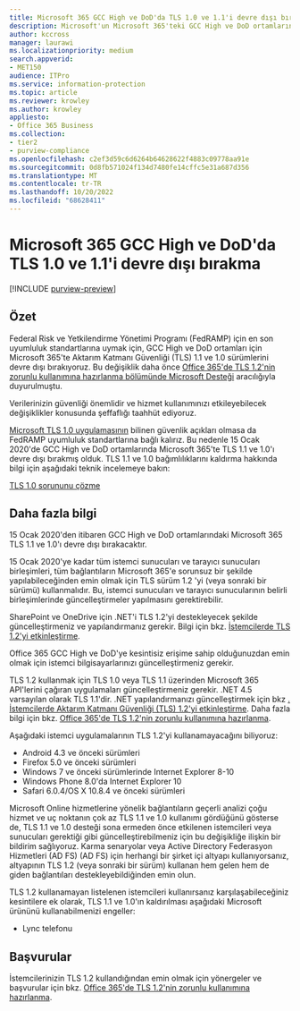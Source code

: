 ```yaml
---
title: Microsoft 365 GCC High ve DoD'da TLS 1.0 ve 1.1'i devre dışı bırakma
description: Microsoft'un Microsoft 365'teki GCC High ve DoD ortamlarında TLS 1.1 ve 1.0 desteğini nasıl devre dışı bırakıldığını açıklar.
author: kccross
manager: laurawi
ms.localizationpriority: medium
search.appverid:
- MET150
audience: ITPro
ms.service: information-protection
ms.topic: article
ms.reviewer: krowley
ms.author: krowley
appliesto:
- Office 365 Business
ms.collection:
- tier2
- purview-compliance
ms.openlocfilehash: c2ef3d59c6d6264b64628622f4883c09778aa91e
ms.sourcegitcommit: 0d8fb571024f134d7480fe14cffc5e31a687d356
ms.translationtype: MT
ms.contentlocale: tr-TR
ms.lasthandoff: 10/20/2022
ms.locfileid: "68628411"
---
```

# <a name="disabling-tls-10-and-11-in-microsoft-365-gcc-high-and-dod"></a>Microsoft 365 GCC High ve DoD'da TLS 1.0 ve 1.1'i devre dışı bırakma

[!INCLUDE [purview-preview](../includes/purview-preview.md)]

## <a name="summary"></a>Özet

Federal Risk ve Yetkilendirme Yönetimi Programı (FedRAMP) için en son uyumluluk standartlarına uymak için, GCC High ve DoD ortamları için Microsoft 365'te Aktarım Katmanı Güvenliği (TLS) 1.1 ve 1.0 sürümlerini devre dışı bırakıyoruz. Bu değişiklik daha önce [Office 365'de TLS 1.2'nin zorunlu kullanımına hazırlanma bölümünde Microsoft Desteği](https://support.microsoft.com/help/4057306/preparing-for-tls-1-2-in-office-365) aracılığıyla duyurulmuştu.

Verilerinizin güvenliği önemlidir ve hizmet kullanımınızı etkileyebilecek değişiklikler konusunda şeffaflığı taahhüt ediyoruz.

[Microsoft TLS 1.0 uygulamasının](https://support.microsoft.com/help/3117336) bilinen güvenlik açıkları olmasa da FedRAMP uyumluluk standartlarına bağlı kalırız. Bu nedenle 15 Ocak 2020'de GCC High ve DoD ortamlarında Microsoft 365'te TLS 1.1 ve 1.0'ı devre dışı bırakmış olduk. TLS 1.1 ve 1.0 bağımlılıklarını kaldırma hakkında bilgi için aşağıdaki teknik incelemeye bakın:

[TLS 1.0 sorununu çözme](https://www.microsoft.com/download/details.aspx?id=55266)

## <a name="more-information"></a>Daha fazla bilgi

15 Ocak 2020'den itibaren GCC High ve DoD ortamlarındaki Microsoft 365 TLS 1.1 ve 1.0'ı devre dışı bırakacaktır.

15 Ocak 2020'ye kadar tüm istemci sunucuları ve tarayıcı sunucuları birleşimleri, tüm bağlantıların Microsoft 365'e sorunsuz bir şekilde yapılabileceğinden emin olmak için TLS sürüm 1.2 'yi (veya sonraki bir sürümü) kullanmalıdır. Bu, istemci sunucuları ve tarayıcı sunucularının belirli birleşimlerinde güncelleştirmeler yapılmasını gerektirebilir.

SharePoint ve OneDrive için .NET'i TLS 1.2'yi destekleyecek şekilde güncelleştirmeniz ve yapılandırmanız gerekir. Bilgi için bkz. [İstemcilerde TLS 1.2'yi etkinleştirme](/mem/configmgr/core/plan-design/security/enable-tls-1-2-client).

Office 365 GCC High ve DoD'ye kesintisiz erişime sahip olduğunuzdan emin olmak için istemci bilgisayarlarınızı güncelleştirmeniz gerekir.

TLS 1.2 kullanmak için TLS 1.0 veya TLS 1.1 üzerinden Microsoft 365 API'lerini çağıran uygulamaları güncelleştirmeniz gerekir. .NET 4.5 varsayılan olarak TLS 1.1'dir. .NET yapılandırmanızı güncelleştirmek için bkz [. İstemcilerde Aktarım Katmanı Güvenliği (TLS) 1.2'yi etkinleştirme](/mem/configmgr/core/plan-design/security/enable-tls-1-2-client). Daha fazla bilgi için bkz. [Office 365'de TLS 1.2'nin zorunlu kullanımına hazırlanma](https://support.microsoft.com/help/4057306/preparing-for-tls-1-2-in-office-365).

Aşağıdaki istemci uygulamalarının TLS 1.2'yi kullanamayacağını biliyoruz:

- Android 4.3 ve önceki sürümleri
- Firefox 5.0 ve önceki sürümleri
- Windows 7 ve önceki sürümlerinde Internet Explorer 8-10
- Windows Phone 8.0'da Internet Explorer 10
- Safari 6.0.4/OS X 10.8.4 ve önceki sürümleri

Microsoft Online hizmetlerine yönelik bağlantıların geçerli analizi çoğu hizmet ve uç noktanın çok az TLS 1.1 ve 1.0 kullanımı gördüğünü gösterse de, TLS 1.1 ve 1.0 desteği sona ermeden önce etkilenen istemcileri veya sunucuları gerektiği gibi güncelleştirebilmeniz için bu değişikliğe ilişkin bir bildirim sağlıyoruz. Karma senaryolar veya Active Directory Federasyon Hizmetleri (AD FS) (AD FS) için herhangi bir şirket içi altyapı kullanıyorsanız, altyapının TLS 1.2 (veya sonraki bir sürüm) kullanan hem gelen hem de giden bağlantıları destekleyebildiğinden emin olun.

TLS 1.2 kullanamayan listelenen istemcileri kullanırsanız karşılaşabileceğiniz kesintilere ek olarak, TLS 1.1 ve 1.0'ın kaldırılması aşağıdaki Microsoft ürününü kullanabilmenizi engeller:

- Lync telefonu

## <a name="references"></a>Başvurular

İstemcilerinizin TLS 1.2 kullandığından emin olmak için yönergeler ve başvurular için bkz. [Office 365'de TLS 1.2'nin zorunlu kullanımına hazırlanma](https://support.microsoft.com/help/4057306/preparing-for-tls-1-2-in-office-365).
